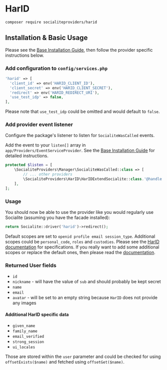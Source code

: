 # HarID

```bash
composer require socialiteproviders/harid
```

## Installation & Basic Usage

Please see the [Base Installation Guide](https://socialiteproviders.com/usage/), then follow the provider specific instructions below.

### Add configuration to `config/services.php`

```php
'harid' => [
  'client_id' => env('HARID_CLIENT_ID'),
  'client_secret' => env('HARID_CLIENT_SECRET'),
  'redirect' => env('HARID_REDIRECT_URI'),
  'use_test_idp' => false,
],
```

Please note that `use_test_idp` could be omitted and would default to `false`.

### Add provider event listener

Configure the package's listener to listen for `SocialiteWasCalled` events.

Add the event to your `listen[]` array in `app/Providers/EventServiceProvider`. See the [Base Installation Guide](https://socialiteproviders.com/usage/) for detailed instructions.

```php
protected $listen = [
    \SocialiteProviders\Manager\SocialiteWasCalled::class => [
        // ... other providers
        \SocialiteProviders\HarID\HarIDExtendSocialite::class.'@handle',
    ],
];
```

### Usage

You should now be able to use the provider like you would regularly use Socialite (assuming you have the facade installed):

```php
return Socialite::driver('harid')->redirect();
```

Default scopes are set to `openid profile email session_type`. Additional scopes could be `personal_code`, `roles` and `custodies`.
Please see the [HarID documentation](https://harid.ee/en/pages/dev-info) for specifications. If you really want to add
some additional scopes or replace the default ones, then please read the [documentation](https://laravel.com/docs/8.x/socialite#access-scopes).

### Returned User fields

- ``id``
- ``nickname`` - will have the value of `sub` and should probably be kept secret
- ``name``
- ``email``
- ``avatar`` - will be set to an empty string because `HarID` does not provide any images

#### Additional HarID specific data

- ``given_name``
- ``family_name``
- ``email_verified``
- ``strong_session``
- ``ui_locales``

Those are stored within the `user` parameter and could be checked for using `offsetExists($name)` and fetched using `offsetGet($name)`.
